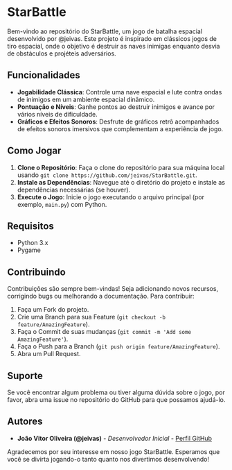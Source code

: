# StarBattle

Bem-vindo ao repositório do StarBattle, um jogo de batalha espacial desenvolvido por @jeivas. Este projeto é inspirado em clássicos jogos de tiro espacial, onde o objetivo é destruir as naves inimigas enquanto desvia de obstáculos e projéteis adversários.

## Funcionalidades

- **Jogabilidade Clássica**: Controle uma nave espacial e lute contra ondas de inimigos em um ambiente espacial dinâmico.
- **Pontuação e Níveis**: Ganhe pontos ao destruir inimigos e avance por vários níveis de dificuldade.
- **Gráficos e Efeitos Sonoros**: Desfrute de gráficos retrô acompanhados de efeitos sonoros imersivos que complementam a experiência de jogo.

## Como Jogar

1. **Clone o Repositório**: Faça o clone do repositório para sua máquina local usando `git clone https://github.com/jeivas/StarBattle.git`.
2. **Instale as Dependências**: Navegue até o diretório do projeto e instale as dependências necessárias (se houver).
3. **Execute o Jogo**: Inicie o jogo executando o arquivo principal (por exemplo, `main.py`) com Python.

## Requisitos

- Python 3.x
- Pygame

## Contribuindo

Contribuições são sempre bem-vindas! Seja adicionando novos recursos, corrigindo bugs ou melhorando a documentação. Para contribuir:

1. Faça um Fork do projeto.
2. Crie uma Branch para sua Feature (`git checkout -b feature/AmazingFeature`).
3. Faça o Commit de suas mudanças (`git commit -m 'Add some AmazingFeature'`).
4. Faça o Push para a Branch (`git push origin feature/AmazingFeature`).
5. Abra um Pull Request.

## Suporte

Se você encontrar algum problema ou tiver alguma dúvida sobre o jogo, por favor, abra uma issue no repositório do GitHub para que possamos ajudá-lo.

## Autores

- **João Vitor Oliveira (@jeivas)** - *Desenvolvedor Inicial* - [Perfil GitHub](https://github.com/jeivas)

Agradecemos por seu interesse em nosso jogo StarBattle. Esperamos que você se divirta jogando-o tanto quanto nos divertimos desenvolvendo!
